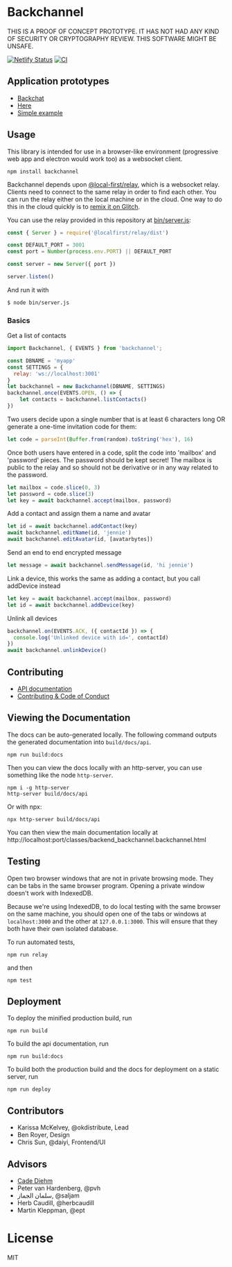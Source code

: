 # Backchannel

THIS IS A PROOF OF CONCEPT PROTOTYPE. IT HAS NOT HAD ANY KIND OF SECURITY OR
CRYPTOGRAPHY REVIEW. THIS SOFTWARE MIGHT BE UNSAFE.

[![Netlify Status](https://api.netlify.com/api/v1/badges/b91ac61c-abc1-40d0-9563-e05c189190ae/deploy-status)](https://app.netlify.com/sites/gallant-lewin-1c93b0/deploys) [![CI](https://github.com/inkandswitch/backchannel/actions/workflows/ci.yml/badge.svg)](https://github.com/inkandswitch/backchannel/actions)

## Application prototypes

* [Backchat](https://github.com/inkandswitch/backchat)
* [Here](https://github.com/inkandswitch/here)
* [Simple example](example/index.js)

## Usage

This library is intended for use in a browser-like environment (progressive web app and electron would work too) as a websocket client. 

```
npm install backchannel
```

Backchannel depends upon [@local-first/relay](https://github.com/local-first-web/relay), which is a websocket relay. Clients need to connect to the same relay in order to find each other. You can run the relay either on the local machine or in the cloud. One way to do this in the cloud quickly is to [remix it on Glitch](https://glitch.com/edit/#!/import/github/local-first-web/relay-deployable).

You can use the relay provided in this repository at [bin/server.js](bin/server.js):

```js
const { Server } = require('@localfirst/relay/dist')

const DEFAULT_PORT = 3001 
const port = Number(process.env.PORT) || DEFAULT_PORT

const server = new Server({ port })

server.listen()
```

And run it with

```bash
$ node bin/server.js
```

### Basics 

Get a list of contacts

```js
import Backchannel, { EVENTS } from 'backchannel';

const DBNAME = 'myapp'
const SETTINGS = {
  relay: 'ws://localhost:3001'
}
let backchannel = new Backchannel(DBNAME, SETTINGS)
backchannel.once(EVENTS.OPEN, () => {
	let contacts = backchannel.listContacts()
})
```

Two users decide upon a single number that is at least 6 characters long OR generate a one-time invitation code for them:

```js
let code = parseInt(Buffer.from(random).toString('hex'), 16)
```


Once both users have entered in a code, split the code into 'mailbox' and
'password' pieces. The password should be kept secret! The mailbox is public to
the relay and so should not be derivative or in any way related to the password.

```js
let mailbox = code.slice(0, 3)
let password = code.slice(3)
let key = await backchannel.accept(mailbox, password)
```

Add a contact and assign them a name and avatar

```js
let id = await backchannel.addContact(key)
await backchannel.editName(id, 'jennie')
await backchannel.editAvatar(id, [avatarbytes])
```

Send an end to end encrypted message

```js
let message = await backchannel.sendMessage(id, 'hi jennie')
```

Link a device, this works the same as adding a contact, but you call addDevice instead
```js
let key = await backchannel.accept(mailbox, password)
let id = await backchannel.addDevice(key)
```

Unlink all devices

```js
backchannel.on(EVENTS.ACK, ({ contactId }) => {
  console.log('Unlinked device with id=', contactId)
})
await backchannel.unlinkDevice()
```

## Contributing

* [API documentation](https://gallant-lewin-1c93b0.netlify.app/docs/api/)
* [Contributing & Code of Conduct](docs/contributing.md)


## Viewing the Documentation

The docs can be auto-generated locally. The following command outputs the generated documentation into
`build/docs/api`. 

```
npm run build:docs
```

Then you can view the docs locally with an http-server, you can use something
like the node `http-server`.

```
npm i -g http-server
http-server build/docs/api
```

Or with npx:

```
npx http-server build/docs/api
```

You can then view the main documentation locally at http://localhost:port/classes/backend_backchannel.backchannel.html


## Testing

Open two browser windows that are not in private browsing mode. They can be
tabs in the same browser program. Opening a private window doesn't work with
IndexedDB.

Because we're using IndexedDB, to do local testing with the same browser on the
same machine, you should open one of the tabs or windows at
```localhost:3000``` and the other at ```127.0.0.1:3000```. This will ensure
that they both have their own isolated database.

To run automated tests, 

```
npm run relay
```

and then

```
npm test
```

## Deployment

To deploy the minified production build, run

```npm run build```

To build the api documentation, run

```npm run build:docs```

To build both the production build and the docs for deployment on a static
server, run

```npm run deploy```

## Contributors

* Karissa McKelvey, @okdistribute, Lead 
* Ben Royer, Design
* Chris Sun, @daiyi, Frontend/UI

## Advisors

* [Cade Diehm](https://shiba.computer/)
* Peter van Hardenberg, @pvh
* سلمان الجماز, @saljam
* Herb Caudill, @herbcaudill
* Martin Kleppman, @ept

# License

MIT
